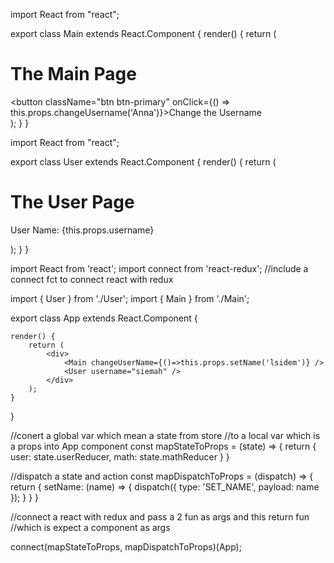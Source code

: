 import React from "react";

export class Main extends React.Component {
    render() {
        return (
            <div>
                <div className="row">
                    <div className="col-xs-12">
                        <h1>The Main Page</h1>
                    </div>
                </div>
                <div className="row">
                    <div className="col-xs-12">
                        <button
                            className="btn btn-primary"
                            onClick={() => this.props.changeUsername('Anna')}>Change the Username</button>
                    </div>
                </div>
            </div>
        );
    }
}






import React from "react";

export class User extends React.Component {
    render() {
        return (
            <div>
                <div className="row">
                    <div className="col-xs-12">
                        <h1>The User Page</h1>
                    </div>
                </div>
                <div className="row">
                    <div className="col-xs-12">
                        <p>User Name: {this.props.username}</p>
                    </div>
                </div>
            </div>
        );
    }
}





import React from 'react';
import connect from 'react-redux'; //include a connect fct to connect react with redux

import { User } from './User';
import { Main } from './Main';


export class App extends React.Component {
    
    render() {
        return (
            <div>
                <Main changeUserName={()=>this.props.setName('lsidem')} />
                <User username="siemah" />
            </div>
        );
    }
}

//conert a global var which mean a state from store 
//to a local var which is a props into App component
const mapStateToProps = (state) => {
    return {
        user: state.userReducer,
        math: state.mathReducer
    }
}

//dispatch a state and action
const mapDispatchToProps = (dispatch) => {
    return {
        setName: (name) => {
            dispatch({
                type: 'SET_NAME',
                payload: name
            });
        }
    }
}

//connect a react with redux and pass a 2 fun as args and this return fun
//which is expect a component as args

connect(mapStateToProps, mapDispatchToProps)(App);
